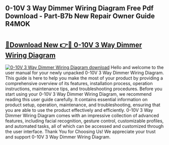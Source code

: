 ## 0-10V 3 Way Dimmer Wiring Diagram Free Pdf Download - Part-B7b New Repair Owner Guide R4MOK

# <h2><a href="http://dfkpv8.blite.top/?on=0-10V+3+Way+Dimmer+Wiring+Diagram">🔗Download New 👉🔴 0-10V 3 Way Dimmer Wiring Diagram</a></h2>

[![0-10V 3 Way Dimmer Wiring Diagram download](https://i.imgur.com/lujVjoI.png)](http://dfkpv8.blite.top/?on=0-10V+3+Way+Dimmer+Wiring+Diagram)
Hello and welcome to the user manual for your newly unpacked 0-10V 3 Way Dimmer Wiring Diagram. This guide is here to help you make the most of your product by providing a comprehensive overview of its features, installation process, operation instructions, maintenance tips, and troubleshooting procedures. Before you start using your 0-10V 3 Way Dimmer Wiring Diagram, we recommend reading this user guide carefully. It contains essential information on product setup, operation, maintenance, and troubleshooting, ensuring that you are able to use the product effectively and efficiently. 0-10V 3 Way Dimmer Wiring Diagram comes with an impressive collection of advanced features, including facial recognition, gesture control, customizable profiles, and automated tasks, all of which can be accessed and customized through the user interface. Thank You for Choosing Us! We appreciate your trust and support 0-10V 3 Way Dimmer Wiring Diagram.
